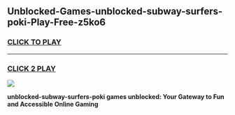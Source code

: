 
## Unblocked-Games-unblocked-subway-surfers-poki-Play-Free-z5ko6
<h3>
<a href="https://premium76.site?title=unblocked-subway-surfers-poki&ref=20M">CLICK TO PLAY</a></h3>
<hr>

<h3>
<a href="https://premium76.site?title=unblocked-subway-surfers-poki&ref=20M">CLICK 2 PLAY</a>
  
</h3>

<a href="https://premium76.site?title=unblocked-subway-surfers-poki&ref=19M"><img src="https://clearcache.store/games.png"></a>


**unblocked-subway-surfers-poki games unblocked: Your Gateway to Fun and Accessible Online Gaming**
